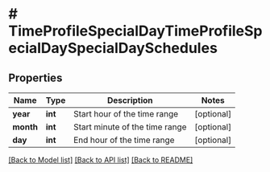 # # TimeProfileSpecialDayTimeProfileSpecialDaySpecialDaySchedules

## Properties

Name | Type | Description | Notes
------------ | ------------- | ------------- | -------------
**year** | **int** | Start hour of the time range | [optional]
**month** | **int** | Start minute of the time range | [optional]
**day** | **int** | End hour of the time range | [optional]

[[Back to Model list]](../../README.md#models) [[Back to API list]](../../README.md#endpoints) [[Back to README]](../../README.md)

